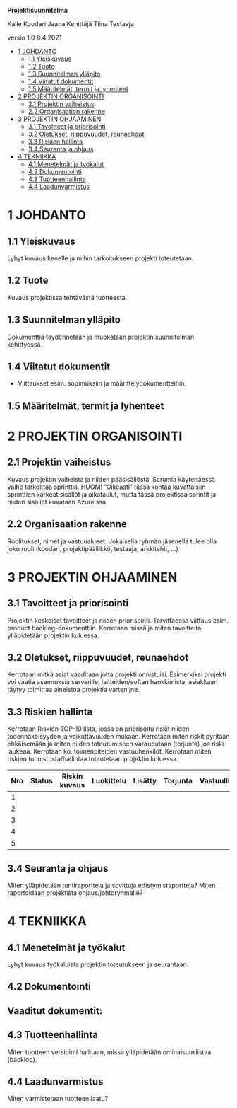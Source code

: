 **Projektisuunnitelma**

Kalle Koodari
Jaana Kehittäjä
Tiina Testaaja

versio 1.0 8.4.2021

- [1 JOHDANTO](#1johdanto)
  * [1.1   Yleiskuvaus](#11-yleiskuvaus)
  * [1.2   Tuote](#12-tuote)
  * [1.3   Suunnitelman ylläpito](#13-suunnitelman-ylläpito)
  * [1.4   Viitatut dokumentit](#14-viitatut-dokumentit)
  * [1.5   Määritelmät, termit ja lyhenteet](#15-määritelmät-termit-ja-lyhenteet)
- [2 PROJEKTIN ORGANISOINTI](#2projektin-organisointi)
  * [2.1   Projektin vaiheistus](#21-projektin-vaiheistus)
  * [2.2   Organisaation rakenne](#22-organisaation-rakenne)
- [3 PROJEKTIN OHJAAMINEN](#3projektin-ohjaaminen)
  * [3.1   Tavoitteet ja priorisointi](#31-tavoitteet-ja-priorisointi)
  * [3.2   Oletukset, riippuvuudet, reunaehdot](#32-oletukset-riippuvuudet-reunaehdot)
  * [3.3   Riskien hallinta](#33-riskien-hallinta)
  * [3.4   Seuranta ja ohjaus](#34-seuranta-ja-ohjaus)
- [4 TEKNIIKKA](#4tekniikka)
  * [4.1   Menetelmät ja työkalut](#41-menetelmät-ja-työkalut)
  * [4.2   Dokumentointi](#42-dokumentointi)
  * [4.3   Tuotteenhallinta](#43-tuotteenhallinta)
  * [4.4   Laadunvarmistus](#44-laadunvarmistus)

# 1	JOHDANTO

## 1.1	 Yleiskuvaus
Lyhyt kuvaus kenelle ja mihin tarkoitukseen projekti toteutetaan.

## 1.2	 Tuote
Kuvaus projektissa tehtävästä tuotteesta.

## 1.3	 Suunnitelman ylläpito
Dokumenttia täydennetään ja muokataan projektin suunnitelman kehittyessä.

## 1.4	 Viitatut dokumentit
-	Viittaukset esim. sopimuksiin ja määrittelydokumentteihin.

## 1.5	 Määritelmät, termit ja lyhenteet

# 2	PROJEKTIN ORGANISOINTI

## 2.1	 Projektin vaiheistus
Kuvaus projektin vaiheista ja niiden pääsisällöstä. Scrumia käytettäessä vaihe tarkoittaa sprinttiä. HUOM! ”Oikeasti” tässä kohtaa kuvattaisiin sprinttien karkeat sisällöt ja aikataulut, mutta tässä projektissa sprintit ja niiden sisällöt kuvataan Azure:ssa.

## 2.2	 Organisaation rakenne
Roolitukset, nimet ja vastuualueet. Jokaisella ryhmän jäsenellä tulee olla joku rooli (koodari, projektipäällikkö, testaaja, arkkitehti, …)


# 3	PROJEKTIN OHJAAMINEN

## 3.1	 Tavoitteet ja priorisointi
Projektin keskeiset tavoitteet ja niiden priorisointi. Tarvittaessa viittaus esim. product backlog-dokumenttiin. Kerrotaan missä ja miten tavoitteita ylläpidetään projektin kuluessa.

## 3.2	 Oletukset, riippuvuudet, reunaehdot
Kerrotaan mitkä asiat vaaditaan jotta projekti onnistuisi. Esimerkiksi projekti voi vaatia asennuksia serverille, laitteiden/softan hankkimista, asiakkaan täytyy toimittaa aineistoa projektia varten jne.

## 3.3	 Riskien hallinta
Kerrotaan Riskien TOP-10 lista, jossa on priorisoitu riskit niiden todennäköisyyden ja vaikuttavuuden mukaan. Kerrotaan miten riskit pyritään ehkäisemään ja miten niiden toteutumiseen varaudutaan (torjunta) jos riski laukeaa. Kerrotaan ko. toimenpiteiden vastuuhenkilöt. Kerrotaan miten riskien tunnistusta/hallintaa toteutetaan projektin kuluessa.

| Nro | Status | Riskin kuvaus | Luokittelu | Lisätty | Torjunta | Vastuullinen |
|--|--|--|--|--|--|--|
| 1 |  |  |  |  |  |  |
| 2 |  |  |  |  |  |  |
| 3 |  |  |  |  |  |  |
| 4 |  |  |  |  |  |  |
| 5 |  |  |  |  |  |  |


## 3.4	 Seuranta ja ohjaus
Miten ylläpidetään tuntiraportteja ja sovittuja edistymisraportteja? Miten raportoidaan projektista ohjaus/johtoryhmälle?

# 4	TEKNIIKKA

## 4.1	 Menetelmät ja työkalut
Lyhyt kuvaus työkaluista projektin toteutukseen ja seurantaan.

## 4.2	 Dokumentointi
Vaaditut dokumentit:
-	

## 4.3	 Tuotteenhallinta
Miten tuotteen versiointi hallitaan, missä ylläpidetään ominaisuuslistaa (backlog).

## 4.4	 Laadunvarmistus
Miten varmistetaan tuotteen laatu?
